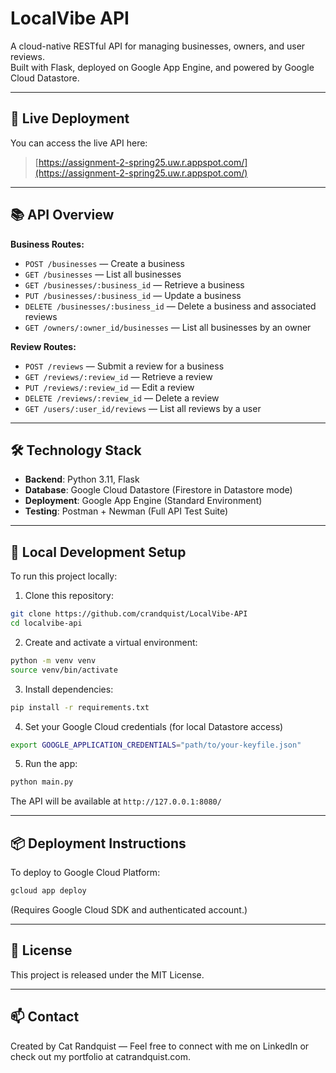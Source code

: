 # LocalVibe API

A cloud-native RESTful API for managing businesses, owners, and user reviews.  
Built with Flask, deployed on Google App Engine, and powered by Google Cloud Datastore.

---

## 🚀 Live Deployment

You can access the live API here:

> [https://assignment-2-spring25.uw.r.appspot.com/](https://assignment-2-spring25.uw.r.appspot.com/)

---

## 📚 API Overview

**Business Routes:**

- `POST /businesses` — Create a business
- `GET /businesses` — List all businesses
- `GET /businesses/:business_id` — Retrieve a business
- `PUT /businesses/:business_id` — Update a business
- `DELETE /businesses/:business_id` — Delete a business and associated reviews
- `GET /owners/:owner_id/businesses` — List all businesses by an owner

**Review Routes:**

- `POST /reviews` — Submit a review for a business
- `GET /reviews/:review_id` — Retrieve a review
- `PUT /reviews/:review_id` — Edit a review
- `DELETE /reviews/:review_id` — Delete a review
- `GET /users/:user_id/reviews` — List all reviews by a user

---

## 🛠️ Technology Stack

- **Backend**: Python 3.11, Flask
- **Database**: Google Cloud Datastore (Firestore in Datastore mode)
- **Deployment**: Google App Engine (Standard Environment)
- **Testing**: Postman + Newman (Full API Test Suite)

---

## 🧪 Local Development Setup

To run this project locally:

1. Clone this repository:

```bash
git clone https://github.com/crandquist/LocalVibe-API
cd localvibe-api
```

2. Create and activate a virtual environment:

```bash
python -m venv venv
source venv/bin/activate
```

3. Install dependencies:

```bash
pip install -r requirements.txt
```

4. Set your Google Cloud credentials (for local Datastore access)

```bash
export GOOGLE_APPLICATION_CREDENTIALS="path/to/your-keyfile.json"
```

5. Run the app:

```bash
python main.py
```

The API will be available at `http://127.0.0.1:8080/`

---

## 📦 Deployment Instructions

To deploy to Google Cloud Platform:

```bash
gcloud app deploy
```

(Requires Google Cloud SDK and authenticated account.)

---

## 📜 License

This project is released under the MIT License.

---

## 📫 Contact

Created by Cat Randquist —
Feel free to connect with me on LinkedIn or check out my portfolio at catrandquist.com.